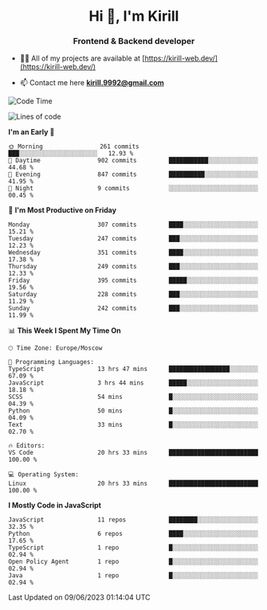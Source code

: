 <h1 align="center">Hi 👋, I'm Kirill</h1>
<h3 align="center">Frontend & Backend developer</h3>

- 👨‍💻 All of my projects are available at [https://kirill-web.dev/](https://kirill-web.dev/)

- 📫 Contact me here **kirill.9992@gmail.com**











<!--START_SECTION:waka-->
![Code Time](http://img.shields.io/badge/Code%20Time-1%2C353%20hrs%2023%20mins-blue)

![Lines of code](https://img.shields.io/badge/From%20Hello%20World%20I%27ve%20Written-2.8%20million%20lines%20of%20code-blue)

**I'm an Early 🐤** 

```text
🌞 Morning                261 commits         ███░░░░░░░░░░░░░░░░░░░░░░   12.93 % 
🌆 Daytime                902 commits         ███████████░░░░░░░░░░░░░░   44.68 % 
🌃 Evening                847 commits         ██████████░░░░░░░░░░░░░░░   41.95 % 
🌙 Night                  9 commits           ░░░░░░░░░░░░░░░░░░░░░░░░░   00.45 % 
```
📅 **I'm Most Productive on Friday** 

```text
Monday                   307 commits         ████░░░░░░░░░░░░░░░░░░░░░   15.21 % 
Tuesday                  247 commits         ███░░░░░░░░░░░░░░░░░░░░░░   12.23 % 
Wednesday                351 commits         ████░░░░░░░░░░░░░░░░░░░░░   17.38 % 
Thursday                 249 commits         ███░░░░░░░░░░░░░░░░░░░░░░   12.33 % 
Friday                   395 commits         █████░░░░░░░░░░░░░░░░░░░░   19.56 % 
Saturday                 228 commits         ███░░░░░░░░░░░░░░░░░░░░░░   11.29 % 
Sunday                   242 commits         ███░░░░░░░░░░░░░░░░░░░░░░   11.99 % 
```


📊 **This Week I Spent My Time On** 

```text
🕑︎ Time Zone: Europe/Moscow

💬 Programming Languages: 
TypeScript               13 hrs 47 mins      █████████████████░░░░░░░░   67.09 % 
JavaScript               3 hrs 44 mins       █████░░░░░░░░░░░░░░░░░░░░   18.18 % 
SCSS                     54 mins             █░░░░░░░░░░░░░░░░░░░░░░░░   04.39 % 
Python                   50 mins             █░░░░░░░░░░░░░░░░░░░░░░░░   04.09 % 
Text                     33 mins             █░░░░░░░░░░░░░░░░░░░░░░░░   02.70 % 

🔥 Editors: 
VS Code                  20 hrs 33 mins      █████████████████████████   100.00 % 

💻 Operating System: 
Linux                    20 hrs 33 mins      █████████████████████████   100.00 % 
```

**I Mostly Code in JavaScript** 

```text
JavaScript               11 repos            ████████░░░░░░░░░░░░░░░░░   32.35 % 
Python                   6 repos             ████░░░░░░░░░░░░░░░░░░░░░   17.65 % 
TypeScript               1 repo              █░░░░░░░░░░░░░░░░░░░░░░░░   02.94 % 
Open Policy Agent        1 repo              █░░░░░░░░░░░░░░░░░░░░░░░░   02.94 % 
Java                     1 repo              █░░░░░░░░░░░░░░░░░░░░░░░░   02.94 % 
```




 Last Updated on 09/06/2023 01:14:04 UTC
<!--END_SECTION:waka-->
